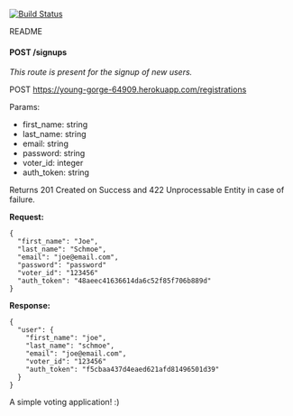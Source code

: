[![Build Status](https://travis-ci.org/TIY-ATL-ROR-2016-Feb/markit.svg?branch=master)](https://travis-ci.org/TIY-ATL-ROR-2016-Feb/markit)

README

#### POST /signups

*This route is present for the signup of new users.*

POST https://young-gorge-64909.herokuapp.com/registrations

Params:
  * first_name: string
  * last_name: string
  * email: string
  * password: string
  * voter_id: integer
  * auth_token: string
  
Returns 201 Created on Success and 422 Unprocessable Entity in case of failure.

**Request:**

```
{
  "first_name": "Joe",
  "last_name": "Schmoe",
  "email": "joe@email.com",
  "password": "password"
  "voter_id": "123456"
  "auth_token": "48aeec41636614da6c52f85f706b889d"
}
```

**Response:**

```
{
  "user": {
    "first_name": "joe",
    "last_name": "schmoe",
    "email": "joe@email.com",
    "voter_id": "123456"
    "auth_token": "f5cbaa437d4eaed621afd81496501d39"
  }
}
```



A simple voting application! :)